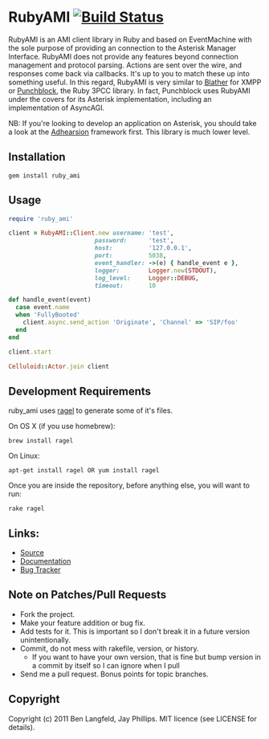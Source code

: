 # RubyAMI [![Build Status](https://secure.travis-ci.org/adhearsion/ruby_ami.png?branch=master)](http://travis-ci.org/adhearsion/ruby_ami)
RubyAMI is an AMI client library in Ruby and based on EventMachine with the sole purpose of providing an connection to the Asterisk Manager Interface. RubyAMI does not provide any features beyond connection management and protocol parsing. Actions are sent over the wire, and responses come back via callbacks. It's up to you to match these up into something useful. In this regard, RubyAMI is very similar to [Blather](https://github.com/sprsquish/blather) for XMPP or [Punchblock](https://github.com/adhearsion/punchblock), the Ruby 3PCC library. In fact, Punchblock uses RubyAMI under the covers for its Asterisk implementation, including an implementation of AsyncAGI.

NB: If you're looking to develop an application on Asterisk, you should take a look at the [Adhearsion](http://adhearsion.com) framework first. This library is much lower level.

## Installation
    gem install ruby_ami

## Usage
```ruby
require 'ruby_ami'

client = RubyAMI::Client.new username: 'test',
                        password:      'test',
                        host:          '127.0.0.1',
                        port:          5038,
                        event_handler: ->(e) { handle_event e },
                        logger:        Logger.new(STDOUT),
                        log_level:     Logger::DEBUG,
                        timeout:       10

def handle_event(event)
  case event.name
  when 'FullyBooted'
    client.async.send_action 'Originate', 'Channel' => 'SIP/foo'
  end
end

client.start

Celluloid::Actor.join client
```

## Development Requirements

ruby_ami uses [ragel](http://www.complang.org/ragel/) to generate some of it's files.

On OS X (if you use homebrew):

    brew install ragel

On Linux:

    apt-get install ragel OR yum install ragel

Once you are inside the repository, before anything else, you will want to run:

    rake ragel

## Links:
* [Source](https://github.com/adhearsion/ruby_ami)
* [Documentation](http://rdoc.info/github/adhearsion/ruby_ami/master/frames)
* [Bug Tracker](https://github.com/adhearsion/ruby_ami/issues)

## Note on Patches/Pull Requests

* Fork the project.
* Make your feature addition or bug fix.
* Add tests for it. This is important so I don't break it in a future version unintentionally.
* Commit, do not mess with rakefile, version, or history.
  * If you want to have your own version, that is fine but bump version in a commit by itself so I can ignore when I pull
* Send me a pull request. Bonus points for topic branches.

## Copyright

Copyright (c) 2011 Ben Langfeld, Jay Phillips. MIT licence (see LICENSE for details).
